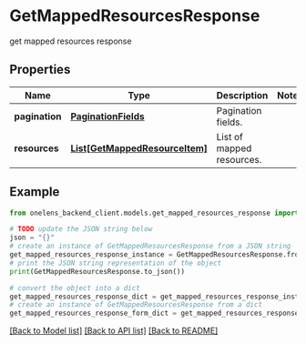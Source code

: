 # GetMappedResourcesResponse

get mapped resources response

## Properties

Name | Type | Description | Notes
------------ | ------------- | ------------- | -------------
**pagination** | [**PaginationFields**](PaginationFields.md) | Pagination fields. | 
**resources** | [**List[GetMappedResourceItem]**](GetMappedResourceItem.md) | List of mapped resources. | 

## Example

```python
from onelens_backend_client.models.get_mapped_resources_response import GetMappedResourcesResponse

# TODO update the JSON string below
json = "{}"
# create an instance of GetMappedResourcesResponse from a JSON string
get_mapped_resources_response_instance = GetMappedResourcesResponse.from_json(json)
# print the JSON string representation of the object
print(GetMappedResourcesResponse.to_json())

# convert the object into a dict
get_mapped_resources_response_dict = get_mapped_resources_response_instance.to_dict()
# create an instance of GetMappedResourcesResponse from a dict
get_mapped_resources_response_form_dict = get_mapped_resources_response.from_dict(get_mapped_resources_response_dict)
```
[[Back to Model list]](../README.md#documentation-for-models) [[Back to API list]](../README.md#documentation-for-api-endpoints) [[Back to README]](../README.md)


